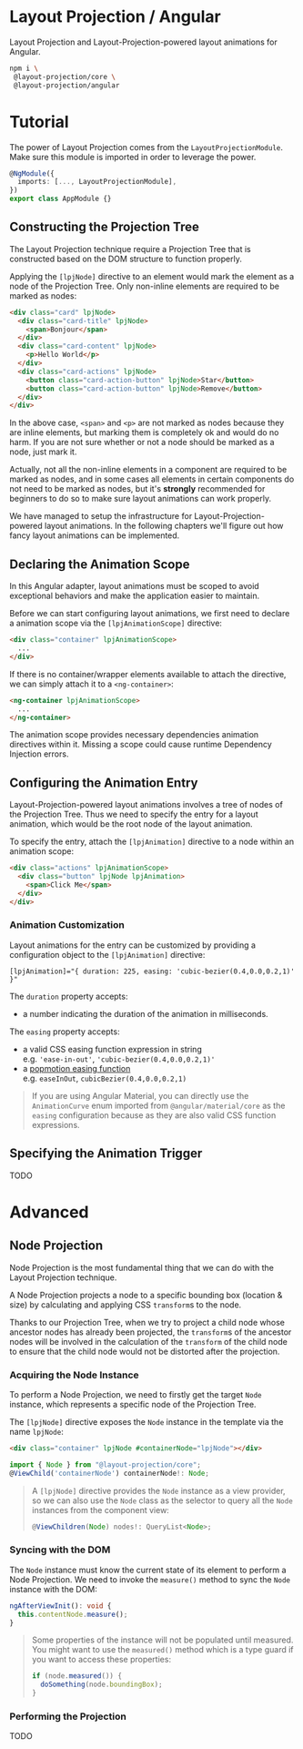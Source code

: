 # Layout Projection / Angular

Layout Projection and Layout-Projection-powered layout animations for Angular.

```sh
npm i \
 @layout-projection/core \
 @layout-projection/angular
```

# Tutorial

The power of Layout Projection comes from the `LayoutProjectionModule`. Make sure this module is imported in order to leverage the power.

```ts
@NgModule({
  imports: [..., LayoutProjectionModule],
})
export class AppModule {}
```

## Constructing the Projection Tree

The Layout Projection technique require a Projection Tree that is constructed based on the DOM structure to function properly.

Applying the `[lpjNode]` directive to an element would mark the element as a node of the Projection Tree. Only non-inline elements are required to be marked as nodes:

```html
<div class="card" lpjNode>
  <div class="card-title" lpjNode>
    <span>Bonjour</span>
  </div>
  <div class="card-content" lpjNode>
    <p>Hello World</p>
  </div>
  <div class="card-actions" lpjNode>
    <button class="card-action-button" lpjNode>Star</button>
    <button class="card-action-button" lpjNode>Remove</button>
  </div>
</div>
```

In the above case, `<span>` and `<p>` are not marked as nodes because they are inline elements, but marking them is completely ok and would do no harm. If you are not sure whether or not a node should be marked as a node, just mark it.

Actually, not all the non-inline elements in a component are required to be marked as nodes, and in some cases all elements in certain components do not need to be marked as nodes, but it's **strongly** recommended for beginners to do so to make sure layout animations can work properly.

We have managed to setup the infrastructure for Layout-Projection-powered layout animations. In the following chapters we'll figure out how fancy layout animations can be implemented.

## Declaring the Animation Scope

In this Angular adapter, layout animations must be scoped to avoid exceptional behaviors and make the application easier to maintain.

Before we can start configuring layout animations, we first need to declare a animation scope via the `[lpjAnimationScope]` directive:

<!-- prettier-ignore -->
```html
<div class="container" lpjAnimationScope>
  ...
</div>
```

If there is no container/wrapper elements available to attach the directive, we can simply attach it to a `<ng-container>`:

<!-- prettier-ignore -->
```html
<ng-container lpjAnimationScope>
  ...
</ng-container>
```

The animation scope provides necessary dependencies animation directives within it. Missing a scope could cause runtime Dependency Injection errors.

## Configuring the Animation Entry

Layout-Projection-powered layout animations involves a tree of nodes of the Projection Tree. Thus we need to specify the entry for a layout animation, which would be the root node of the layout animation.

To specify the entry, attach the `[lpjAnimation]` directive to a node within an animation scope:

```html
<div class="actions" lpjAnimationScope>
  <div class="button" lpjNode lpjAnimation>
    <span>Click Me</span>
  </div>
</div>
```

### Animation Customization

Layout animations for the entry can be customized by providing a configuration object to the `[lpjAnimation]` directive:

`[lpjAnimation]="{ duration: 225, easing: 'cubic-bezier(0.4,0.0,0.2,1)' }"`

The `duration` property accepts:

- a number indicating the duration of the animation in milliseconds.

The `easing` property accepts:

- a valid CSS easing function expression in string  
  e.g. `'ease-in-out'`, `'cubic-bezier(0.4,0.0,0.2,1)'`
- a [popmotion easing function](https://popmotion.io/#quick-start-easing)  
  e.g. `easeInOut`, `cubicBezier(0.4,0.0,0.2,1)`

> If you are using Angular Material, you can directly use the `AnimationCurve` enum imported from `@angular/material/core` as the `easing` configuration because as they are also valid CSS function expressions.

## Specifying the Animation Trigger

TODO

# Advanced

## Node Projection

Node Projection is the most fundamental thing that we can do with the Layout Projection technique.

A Node Projection projects a node to a specific bounding box (location & size) by calculating and applying CSS `transform`s to the node.

Thanks to our Projection Tree, when we try to project a child node whose ancestor nodes has already been projected, the `transform`s of the ancestor nodes will be involved in the calculation of the `transform` of the child node to ensure that the child node would not be distorted after the projection.

### Acquiring the Node Instance

To perform a Node Projection, we need to firstly get the target `Node` instance, which represents a specific node of the Projection Tree.

The `[lpjNode]` directive exposes the `Node` instance in the template via the name `lpjNode`:

```html
<div class="container" lpjNode #containerNode="lpjNode"></div>
```

```ts
import { Node } from "@layout-projection/core";
@ViewChild('containerNode') containerNode!: Node;
```

> A `[lpjNode]` directive provides the `Node` instance as a view provider, so we can also use the `Node` class as the selector to query all the `Node` instances from the component view:
>
> ```ts
> @ViewChildren(Node) nodes!: QueryList<Node>;
> ```

### Syncing with the DOM

The `Node` instance must know the current state of its element to perform a Node Projection. We need to invoke the `measure()` method to sync the `Node` instance with the DOM:

```ts
ngAfterViewInit(): void {
  this.contentNode.measure();
}
```

> Some properties of the instance will not be populated until measured. You might want to use the `measured()` method which is a type guard if you want to access these properties:
>
> ```ts
> if (node.measured()) {
>   doSomething(node.boundingBox);
> }
> ```

### Performing the Projection

TODO
